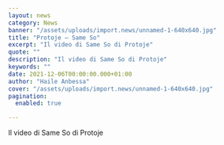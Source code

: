 ```yaml
---
layout: news
category: News
banner: "/assets/uploads/import.news/unnamed-1-640x640.jpg"
title: "Protoje – Same So"
excerpt: "Il video di Same So di Protoje"
quote: ""
description: "Il video di Same So di Protoje"
keywords: ""
date: 2021-12-06T00:00:00.000+01:00
author: "Haile Anbessa"
cover: "/assets/uploads/import.news/unnamed-1-640x640.jpg"
pagination:
  enabled: true

---
```


Il video di Same So di Protoje